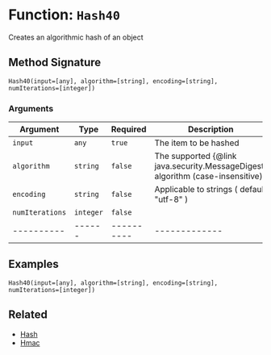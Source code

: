 [comment]: # (Note: This documentation is generated dynamically in the build process.  To modify the contents, change the javadoc on the _invoke method of the BIF class)

# Function: `Hash40`

Creates an algorithmic hash of an object

## Method Signature
```
Hash40(input=[any], algorithm=[string], encoding=[string], numIterations=[integer])
```
### Arguments

| Argument | Type | Required | Description | Default |
|----------|------|----------|-------------|---------|
| `input` | `any` | `true` | The item to be hashed | |
| `algorithm` | `string` | `false` | The supported {@link java.security.MessageDigest} algorithm (case-insensitive) | MD5|
| `encoding` | `string` | `false` | Applicable to strings ( default "utf-8" ) | utf-8|
| `numIterations` | `integer` | `false` |  | 1|
|----------|------|----------|-------------|---------|



## Examples

```
Hash40(input=[any], algorithm=[string], encoding=[string], numIterations=[integer])
```

## Related
  * [Hash](Hash.md)
  * [Hmac](Hmac.md)
